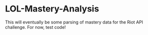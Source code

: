 # LOL-Mastery-Analysis

This will eventually be some parsing of mastery data for the Riot API challenge. For now, test code!